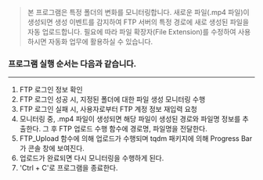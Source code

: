 > 본 프로그램은 특정 폴더의 변화를 모니터링합니다. 새로운 파일(.mp4 파일)이 생성되면 생성 이벤트를 감지하여 FTP 서버의 특정 경로에 새로 생성된 파일을 자동 업로드합니다.
> 필요에 따라 파일 확장자(File Extension)를 수정하여 사용하시면 자동화 업무에 활용하실 수 있습니다.

### 프로그램 실행 순서는 다음과 같습니다.

---

1. FTP 로그인 정보 확인 
2. FTP 로그인 성공 시, 지정된 폴더에 대한 파일 생성 모니터링 수행 
3. FTP 로그인 실패 시, 사용자로부터 FTP 계정 정보 재입력 요청 
4. 모니터링 중, .mp4 파일이 생성되면 해당 파일이 생성된 경로와 파일명 정보를 추출한다. 그 후 FTP 업로드 수행 함수에 경로명, 파일명을 전달한다. 
5. FTP_Upload 함수에 의해 업로드가 수행되며 tqdm 패키지에 의해 Progress Bar가 콘솔 창에 보여진다. 
6. 업로드가 완료되면 다시 모니터링을 수행하게 된다. 
7. 'Ctrl + C'로 프로그램을 종료한다. 
